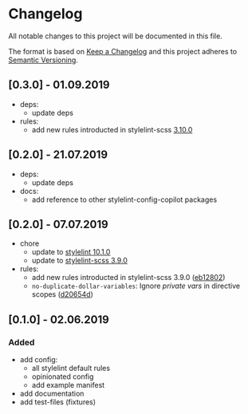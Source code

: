 # Changelog
All notable changes to this project will be documented in this file.

The format is based on [Keep a Changelog](http://keepachangelog.com/en/1.0.0/)
and this project adheres to [Semantic Versioning](http://semver.org/spec/v2.0.0.html).

## [0.3.0] - 01.09.2019
- deps:
  - update deps
- rules:
  - add new rules introducted in stylelint-scss [3.10.0](https://github.com/kristerkari/stylelint-scss/blob/master/CHANGELOG.md#3100)


## [0.2.0] - 21.07.2019
- deps:
  - update deps
- docs: 
  - add reference to other stylelint-config-copilot packages

## [0.2.0] - 07.07.2019
- chore
  - update to [stylelint 10.1.0](https://github.com/stylelint/stylelint/blob/master/CHANGELOG.md#1010)
  - update to [stylelint-scss 3.9.0](https://github.com/kristerkari/stylelint-scss/blob/master/CHANGELOG.md#390)
- rules:
  - add new rules introducted in stylelint-scss 3.9.0 ([eb12802](https://github.com/fuhlig/stylelint-config-copilot/commit/eb128025b18e3938abd633070cdd8a5fc16d1e83))
  - `no-duplicate-dollar-variables`: Ignore _private vars_ in directive scopes ([d20654d](https://github.com/fuhlig/stylelint-config-copilot/commit/d20654d8ed854c5689a3b9316e2370e3cb3cba73))

## [0.1.0] - 02.06.2019

### Added
- add config:
  - all stylelint default rules
  - opinionated config
  - add example manifest
- add documentation
- add test-files (fixtures)
